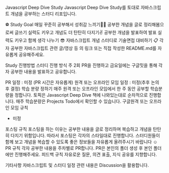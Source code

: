 Javascript Deep Dive Study
Javascript Deep Dive Study를 토대로 자바스크립트 개념을 공부하는 스터디 리포입니다.

⚽️ Study Goal
매일 꾸준히 공부해서 성취감 느끼기💪🏻
공부한 개념을 글로 정리해봄으로써 글쓰기 실력도 키우고 개념도 더 탄탄히 다지기✌️
공부한 개념을 발표하여 발표 실력도 키우고 함께 생각 나누기 😎
자바스크립트 개념 스터디로 기술면접 대비하기 📋
각자 공부한 자바스크립트 관련 글/영상 등 의 링크 또는 직접 작성한 README.md를 자유롭게 공유해주세요.


Study 진행방법
스터디 진행 방식
주 2회 PR을 진행하고 금요일에는 구글밋을 통해 각자 공부한 내용을 발표하고 공유합니다.

PR 일정 : 미정 (PR 시간은 자유롭게)
원격 또는 오프라인 모임 일정 : 미정(추후 논의 후 결정)
학습 분량 정하기
매주 원격 또는 오프라인 모임에서 한 주 동안 공부할 학습분량을 정합니다.
토픽은 Javascript Deep Dive 책에 나와있는대로 순차적으로 진행합니다.
매주 학습분량은 Projects Todo에서 확인할 수 있습니다.
구글원격 또는 오프라인 모임 규칙
- 미정 

포스팅 규칙
포스팅을 하는 이유는 공부한 내용을 글로 정리하며 복습하고 개념을 탄탄히 다지기 위함입니다.
따라서 포스팅은 각자의 스타일대로 진행합니다.
스터디원들이 함께 보고 개념을 복습할 수 있도록 좋은 정보들을 자유롭게 올려주시기 바랍니다 ☺️
PR 규칙
각자 공부한 내용을 주차별로 PR합니다.
PR은 본인의 폴더 생성 후 본인 폴더에만 진행해주세요.
피드백 규칙
자유로운 질문, 의견 표출, 지식 공유를 지향합니다.

기타사항
자바스크립트 및 스터디 일정 관련 내용은 Discussion을 활용합니다.
